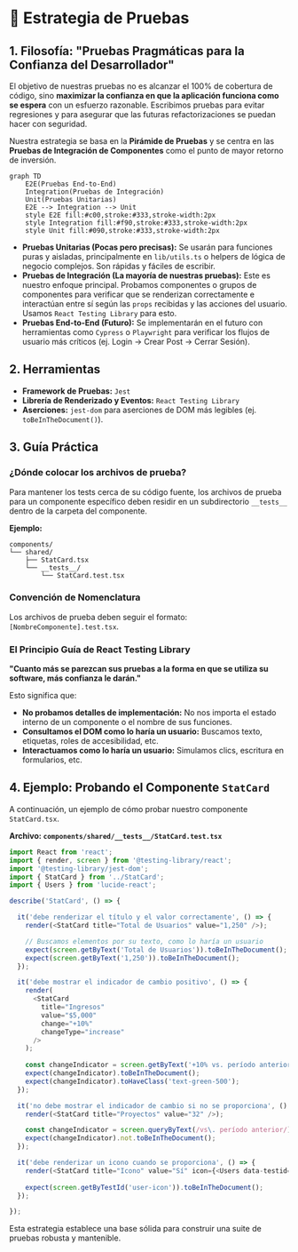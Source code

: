 # 🧪 Estrategia de Pruebas

## 1. Filosofía: "Pruebas Pragmáticas para la Confianza del Desarrollador"

El objetivo de nuestras pruebas no es alcanzar el 100% de cobertura de código, sino **maximizar la confianza en que la aplicación funciona como se espera** con un esfuerzo razonable. Escribimos pruebas para evitar regresiones y para asegurar que las futuras refactorizaciones se puedan hacer con seguridad.

Nuestra estrategia se basa en la **Pirámide de Pruebas** y se centra en las **Pruebas de Integración de Componentes** como el punto de mayor retorno de inversión.

```mermaid
graph TD
    E2E(Pruebas End-to-End)
    Integration(Pruebas de Integración)
    Unit(Pruebas Unitarias)
    E2E --> Integration --> Unit
    style E2E fill:#c00,stroke:#333,stroke-width:2px
    style Integration fill:#f90,stroke:#333,stroke-width:2px
    style Unit fill:#090,stroke:#333,stroke-width:2px
```

-   **Pruebas Unitarias (Pocas pero precisas):** Se usarán para funciones puras y aisladas, principalmente en `lib/utils.ts` o helpers de lógica de negocio complejos. Son rápidas y fáciles de escribir.
-   **Pruebas de Integración (La mayoría de nuestras pruebas):** Este es nuestro enfoque principal. Probamos componentes o grupos de componentes para verificar que se renderizan correctamente e interactúan entre sí según las `props` recibidas y las acciones del usuario. Usamos `React Testing Library` para esto.
-   **Pruebas End-to-End (Futuro):** Se implementarán en el futuro con herramientas como `Cypress` o `Playwright` para verificar los flujos de usuario más críticos (ej. Login -> Crear Post -> Cerrar Sesión).

## 2. Herramientas

-   **Framework de Pruebas:** `Jest`
-   **Librería de Renderizado y Eventos:** `React Testing Library`
-   **Aserciones:** `jest-dom` para aserciones de DOM más legibles (ej. `toBeInTheDocument()`).

## 3. Guía Práctica

### ¿Dónde colocar los archivos de prueba?
Para mantener los tests cerca de su código fuente, los archivos de prueba para un componente específico deben residir en un subdirectorio `__tests__` dentro de la carpeta del componente.

**Ejemplo:**
```
components/
└── shared/
    ├── StatCard.tsx
    └── __tests__/
        └── StatCard.test.tsx
```

### Convención de Nomenclatura
Los archivos de prueba deben seguir el formato: `[NombreComponente].test.tsx`.

### El Principio Guía de React Testing Library
**"Cuanto más se parezcan sus pruebas a la forma en que se utiliza su software, más confianza le darán."**

Esto significa que:
-   **No probamos detalles de implementación:** No nos importa el estado interno de un componente o el nombre de sus funciones.
-   **Consultamos el DOM como lo haría un usuario:** Buscamos texto, etiquetas, roles de accesibilidad, etc.
-   **Interactuamos como lo haría un usuario:** Simulamos clics, escritura en formularios, etc.

## 4. Ejemplo: Probando el Componente `StatCard`

A continuación, un ejemplo de cómo probar nuestro componente `StatCard.tsx`.

**Archivo: `components/shared/__tests__/StatCard.test.tsx`**

```typescript
import React from 'react';
import { render, screen } from '@testing-library/react';
import '@testing-library/jest-dom';
import { StatCard } from '../StatCard';
import { Users } from 'lucide-react';

describe('StatCard', () => {

  it('debe renderizar el título y el valor correctamente', () => {
    render(<StatCard title="Total de Usuarios" value="1,250" />);

    // Buscamos elementos por su texto, como lo haría un usuario
    expect(screen.getByText('Total de Usuarios')).toBeInTheDocument();
    expect(screen.getByText('1,250')).toBeInTheDocument();
  });

  it('debe mostrar el indicador de cambio positivo', () => {
    render(
      <StatCard
        title="Ingresos"
        value="$5,000"
        change="+10%"
        changeType="increase"
      />
    );
    
    const changeIndicator = screen.getByText('+10% vs. período anterior');
    expect(changeIndicator).toBeInTheDocument();
    expect(changeIndicator).toHaveClass('text-green-500');
  });

  it('no debe mostrar el indicador de cambio si no se proporciona', () => {
    render(<StatCard title="Proyectos" value="32" />);

    const changeIndicator = screen.queryByText(/vs\. período anterior/);
    expect(changeIndicator).not.toBeInTheDocument();
  });

  it('debe renderizar un icono cuando se proporciona', () => {
    render(<StatCard title="Icono" value="Sí" icon={<Users data-testid="user-icon" />} />);
    
    expect(screen.getByTestId('user-icon')).toBeInTheDocument();
  });

});
```
Esta estrategia establece una base sólida para construir una suite de pruebas robusta y mantenible. 